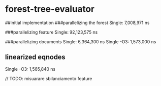 # forest-tree-evaluator

##initial implementation
###parallelizing the forest
Single: 7,008,971 ns

###parallelizing feature
Single: 92,123,575 ns

###parallelizing documents
Single: 6,364,3‬00 ns
Single -O3: 1,573,000 ns

## linearized eqnodes
Single -O3: 1,565,840 ns


// TODO: misuarare sbilanciamento feature
